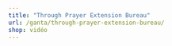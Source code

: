 ```yaml
---
title: "Through Prayer Extension Bureau"
url: /ganta/through-prayer-extension-bureau/
shop: vidéo
---
```

